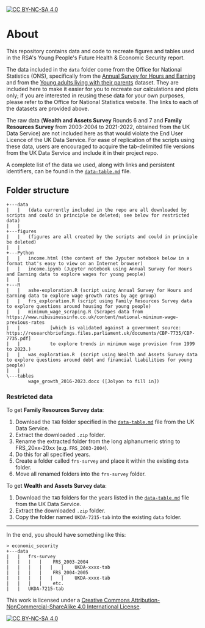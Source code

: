 [![CC BY-NC-SA 4.0][cc-by-nc-sa-shield]][cc-by-nc-sa]
# About
This repository contains data and code to recreate figures and tables used in the RSA's Young People's Future Health & Economic Security report.

The data included in the `data` folder come from the Office for National Statistics (ONS), specifically from the [Annual Survey for Hours and Earning](https://www.ons.gov.uk/employmentandlabourmarket/peopleinwork/earningsandworkinghours/datasets/allemployeesashetable1) and from the [Young adults living with their parents](https://www.ons.gov.uk/peoplepopulationandcommunity/birthsdeathsandmarriages/families/datasets/youngadultslivingwiththeirparents) dataset.
They are included here to make it easier for you to recreate our calculations and plots only; if you are interested in reusing these data for your own purposes, please refer to the Office for National Statistics website.
The links to each of the datasets are provided above.

The raw data (**Wealth and Assets Survey** Rounds 6 and 7 and **Family Resources Survey** from 2003-2004 to 2021-2022, obtained from the UK Data Service) are not included here as that would violate the End User Licence of the UK Data Service.
For ease of replication of the scripts using these data, users are encouraged to acquire the tab-delimited file versions from the UK Data Service and include it in their project repo.

A complete list of the data we used, along with links and persistent identifiers, can be found in the [`data-table.md`](/data-table.md) file.

## Folder structure
```
+---data
|   |   (data currently included in the repo are all downloaded by scripts and could in principle be deleted; see below for restricted data)
|   |
+---figures
|   |   (figures are all created by the scripts and could in principle be deleted)
|   |
+---Python
|   |   income.html (the content of the Jyputer notebook below in a format that's easy to view on an Internet browser)
|   |   income.ipynb (Jupyter notebook using Annual Survey for Hours and Earning data to explore wages for young people)
|   |
+---R
|   |   ashe-exploration.R (script using Annual Survey for Hours and Earning data to explore wage growth rates by age group)
|   |   frs_exploration.R (script using Family Resources Survey data to explore questions around housing for young people)
|   |   minimum_wage_scraping.R (Scrapes data from https://www.nibusinessinfo.co.uk/content/national-minimum-wage-previous-rates
|   |           [which is validated against a government source: https://researchbriefings.files.parliament.uk/documents/CBP-7735/CBP-7735.pdf]
|   |           to explore trends in minimum wage provision from 1999 to 2023.)
|   |   was_exploration.R  (script using Wealth and Assets Survey data to explore questions around debt and financial liabilities for young people)
|   |
\---tables
        wage_growth_2016-2023.docx ([Jolyon to fill in])
```

### Restricted data

To get **Family Resources Survey data**:
1. Download the `TAB` folder specified in the [`data-table.md`](/data-table.md) file from the UK Data Service.
2. Extract the downloaded `.zip` folder.
3. Rename the extracted folder from the long alphanumeric string to FRS_20xx-20xx (e.g. `FRS_2003-2004`).
4. Do this for all specified years.
5. Create a folder called `frs-survey` and place it within the existing `data` folder.
6. Move all renamed folders into the `frs-survey` folder.

To get **Wealth and Assets Survey data**:
1. Download the `TAB` folders for the years listed in the [`data-table.md`](/data-table.md) file from the UK Data Service.
2. Extract the downloaded `.zip` folder.
3. Copy the folder named `UKDA-7215-tab` into the existing `data` folder.

-----------------------------------------------------------------------------

In the end, you should have something like this:

```
> economic_security
+---data
|   |   frs-survey
|   |   |   |    FRS_2003-2004
|   |   |   |   |   |    UKDA-xxxx-tab
|   |   |   |    FRS_2004-2005
|   |   |   |   |   |    UKDA-xxxx-tab
|   |   |   |    etc.
|   |   UKDA-7215-tab
```

This work is licensed under a
[Creative Commons Attribution-NonCommercial-ShareAlike 4.0 International License][cc-by-nc-sa].

[![CC BY-NC-SA 4.0][cc-by-nc-sa-image]][cc-by-nc-sa]

[cc-by-nc-sa]: http://creativecommons.org/licenses/by-nc-sa/4.0/
[cc-by-nc-sa-image]: https://licensebuttons.net/l/by-nc-sa/4.0/88x31.png
[cc-by-nc-sa-shield]: https://img.shields.io/badge/License-CC%20BY--NC--SA%204.0-lightgrey.svg

